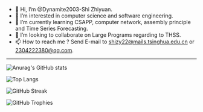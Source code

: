 - 👋 Hi, I’m @Dynamite2003-Shi Zhiyuan.
- 👀 I’m interested in computer science and software engineering.
- 🌱 I’m currently learning CSAPP, computer network, assembly principle and Time Series Forecasting.
- 💞️ I’m looking to collaborate on Large Programs regarding to THSS.
- 📫 How to reach me ? Send E-mail to shizy22@mails.tsinghua.edu.cn or 2304222380@qq.com.
---

![Anurag's GitHub stats](https://github-readme-stats.vercel.app/api?username=Dynamite2003&show_icons=true&theme=tokyonight&layout=compact)

![Top Langs](https://github-readme-stats.vercel.app/api/top-langs/?username=Dynamite2003&layout=compact&theme=tokyonight)

![GitHub Streak](https://github-readme-streak-stats.herokuapp.com/?user=Dynamite2003&theme=tokyonight&layout=compact)

![GitHub Trophies](https://github-profile-trophy.vercel.app/?username=Dynamite2003&theme=onedark)

<!---
Dynamite2003/Dynamite2003 is a ✨ special ✨ repository because its `README.md` (this file) appears on your GitHub profile.
You can click the Preview link to take a look at your changes.
--->
